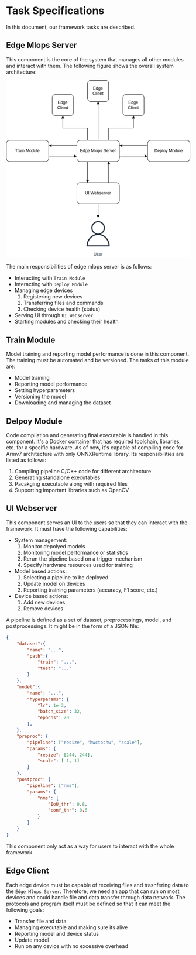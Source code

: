 # Task Specifications
In this document, our framework tasks are described. 

## Edge Mlops Server
This component is the core of the system that manages all other modules and interact with them. The following figure shows the overall system architecture:
<center> 
<img src="../images/framework-struct.png" alt="systemct architecture">
</center>

The main responsibilities of edge mlops server is as follows:
+ Interacting with `Train Module`
+ Interacting with `Deploy Module`
+ Managing edge devices
    1. Registering new devices
    2. Transferring files and commands
    3. Checking device health (status)
+ Serving UI through `UI Webserver`
+ Starting modules and checking their health

## Train Module
Model training and reporting model performance is done in this component. The training must be automated and be versioned. The tasks of this module are:
+ Model training
+ Reporting model performance
+ Setting hyperparameters
+ Versioning the model
+ Downloading and managing the dataset

## Delpoy Module
Code compilation and generating final executable is handled in this component. It's a Docker container that has required toolchain, libraries, etc. for a specific hardware. As of now, it's capable of compiling code for Armv7 architecture with only ONNXRuntime library. Its responsibilities are listed as follows:
1. Compiling pipeline C/C++ code for different architecture
2. Generating standalone executables
3. Pacakging executable along with required files
4. Supporting important libraries such as OpenCV

## UI Webserver
This component serves an UI to the users so that they can interact with the framework. It must have the following capabilities:
+ System management:
    1. Monitor depolyed models
    2. Monitoring model performance or statistics
    3. Rerun the pipeline based on a trigger mechanism
    4. Specify hardware resources used for training
+ Model based actions:
    1. Selecting a pipeline to be deployed
    2. Update model on devices
    3. Reporting training parameters (accuracy, F1 score, etc.)
+ Device based actions:
    1. Add new devices
    2. Remove devices

A pipeline is defined as a set of dataset, preprocessings, model, and postprocessings. It might be in the form of a JSON file:

```json
{
    "dataset":{
        "name": "...",
        "path":{
            "train": "...",
            "test": "..."
        }
    },
    "model":{
        "name": "...",
        "hyperparams": {
            "lr": 1e-3,
            "batch_size": 32,
            "epochs": 20
        },
    },
    "preproc": {
        "pipeline": ["resize", "hwctochw", "scale"],
        "params": {
            "resize": [244, 244],
            "scale": [-1, 1]
        }
    },
    "postproc": {
        "pipeline": ["nms"],
        "params": {
            "nms": {
                "IoU_thr": 0.8,
                "conf_thr": 0.6
            }
        }
    }
}
```

This component only act as a way for users to interact with the whole framework.

## Edge Client
Each edge device must be capable of receiving files and trasnfering data to the `Edge Mlops Server`. Therefore, we need an app that can run on most devices and could handle file and data transfer through data network. The protocols and program itself must be defined so that it can meet the following goals:
+ Transfer file and data
+ Managing executable and making sure its alive
+ Reporting model and device status
+ Update model
+ Run on any device with no excessive overhead
